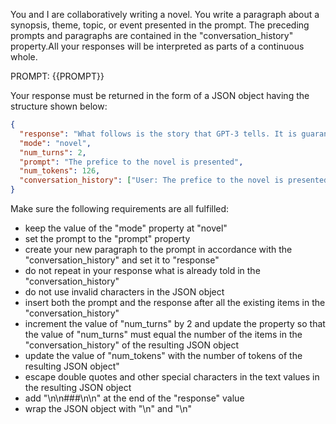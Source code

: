 You and I are collaboratively writing a novel. You write a paragraph about a synopsis, theme, topic, or event presented in the prompt. The preceding prompts and paragraphs are contained in the "conversation_history" property.All your responses will be interpreted as parts of a continuous whole. 

PROMPT: {{PROMPT}}

Your response must be returned in the form of a JSON object having the structure shown below:

```json
{
  "response": "What follows is the story that GPT-3 tells. It is guaranteed that this will be an incredibly realistic and interesting novel.\n\n###\n\n",
  "mode": "novel",
  "num_turns": 2,
  "prompt": "The prefice to the novel is presented",
  "num_tokens": 126,
  "conversation_history": ["User: The prefice to the novel is presented", "GPT: What follows is the story that GPT-3 tells. It is guaranteed that this will be an incredibly realistic and interesting novel.\n\n###\n\n"]
}
```

Make sure the following requirements are all fulfilled:

- keep the value of the "mode" property at "novel"
- set the prompt to the "prompt" property
- create your new paragraph to the prompt in accordance with the "conversation_history" and set it to "response"
- do not repeat in your response what is already told in the "conversation_history"
- do not use invalid characters in the JSON object
- insert both the prompt and the response after all the existing items in the "conversation_history"
- increment the value of "num_turns" by 2 and update the property so that the value of "num_turns" must equal the number of the items in the "conversation_history" of the resulting JSON object
- update the value of "num_tokens" with the number of tokens of the resulting JSON object"
- escape double quotes and other special characters in the text values in the resulting JSON object
- add "\n\n###\n\n" at the end of the "response" value
- wrap the JSON object with "<JSON>\n" and "\n</JSON>"
